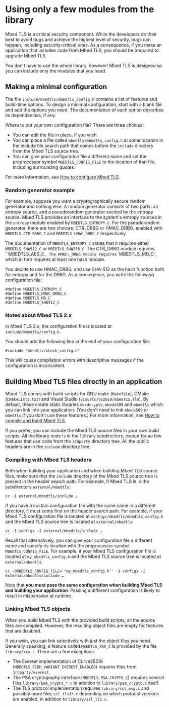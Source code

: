 # Using only a few modules from the library

Mbed TLS is a critical security component. While the developers do their best to avoid bugs and achieve the highest level of security, bugs can happen, including security-critical ones. As a consequence, if you make an application that includes code from Mbed TLS, you should be prepared to upgrade Mbed TLS.

You don't have to use the whole library, however! Mbed TLS is designed so you can include only the modules that you need.

## Making a minimal configuration

The file `include/mbedtls/mbedtls_config.h` contains a list of features and build-time options. To design a minimal configuration, start with a blank file and add the options you need. The documentation of each option describes its dependencies, if any.

Where to put your own configuration file? There are three choices:

* You can edit the file in place, if you wish.
* You can place a file called `mbedtls/mbedtls_config.h` at some location in the include file search path that comes before the `include` directory from the Mbed TLS source tree.
* You can give your configuration file a different name and set the preprocessor symbol `MBEDTLS_CONFIG_FILE` to the location of that file, including surrounding quotes.

For more information, see [How to configure Mbed TLS](../compiling-and-building/how-do-i-configure-mbedtls.md).

### Random generator example

For example, suppose you want a cryptographically secure random generator and nothing else. A random generator consists of two parts: an entropy source, and a pseudorandom generator seeded by the entropy source. Mbed TLS provides an interface to the system's entropy sources in the `entropy` module enabled by `MBEDTLS_ENTROPY_C`. For the pseudorandom generator, there are two choices: CTR\_DRBG or HMAC\_DRBG, enabled with `MBEDTLS_CTR_DRBG_C` and `MBEDTLS_HMAC_DRBG_C` respectively.

The documentation of `MBEDTLS_ENTROPY_C` states that it requires either `MBEDTLS_SHA512_C` or `MBEDTLS_SHA256_C`. The CTR\_DRBG module requires ``MBEDTLS_AES_C`. The HMAC\_DRBG module requires `MBEDTLS_MD_C`, which in turn requires at least one hash module.

You decide to use HMAC\_DRBG, and use SHA-512 as the hash function both for entropy and for the DRBG. As a conseqence, you write the following configuration file:

```
#define MBEDTLS_ENTROPY_C
#define MBEDTLS_HMAC_DRBG_C
#define MBEDTLS_MD_C
#define MBEDTLS_SHA512_C
```

### Notes about Mbed TLS 2.x

In Mbed TLS 2.x, the configuration file is located at `include/mbedtls/config.h`.

You should add the following line at the end of your configuration file:
```
#include "mbedtls/check_config.h"
```
This will cause compilation errors with descriptive messages if the configuration is inconsistent.

## Building Mbed TLS files directly in an application

Mbed TLS comes with build scripts for GNU make (`Makefile`), CMake (`CMakeLists.txt`) and Visual Studio (`visualc/VS2010/mbedTLS.sln`). By default, these create static libraries `mbedcrypto`, `mbedx509` and `mbedtls` which you can link into your application. (You don't need to link `mbedx509` or `mbedtls` if you don't use these features.) For more information, see [How to compile and build Mbed TLS](../compiling-and-building/how-do-i-build-compile-mbedtls.md).

If you prefer, you can include the Mbed TLS source files in your own build scripts. All the library code is in the `library` subdirectory, except for aa few features that use code from the `3rdparty` directory tree. All the public headers are in the `include` directory tree.

### Compiling with Mbed TLS headers

Both when building your application and when building Mbed TLS source files, make sure that the `include` directory of the Mbed TLS source tree is present in the header search path. For example, if Mbed TLS is in the subdirectory `external/mbedtls`:
```
cc -I external/mbedtls/include …
```

If you have a custom configuration file with the same name in a different directory, it must come first on the header search path. For example, if your Mbed TLS configuration file is located at `configs/mbedtls/mbedtls_config.h` and the Mbed TLS source tree is located at `external/mbedtls`:
```
cc -I configs -I external/mbedtls/include …
```

Recall that alternatively, you can give your configuration file a different name and specify its location with the preprocessor symbol `MBEDTLS_CONFIG_FILE`. For example, if your Mbed TLS configuration file is located at `my_mbedtls_config.h` and the Mbed TLS source tree is located at `external/mbedtls`.

```
cc -DMBEDTLS_CONFIG_FILE='"my_mbedtls_config.h"' -I configs -I external/mbedtls/include …
```

Note that **you must pass the same configuration when building Mbed TLS and building your application**. Passing a different configuration is likely to result in misbehavior at runtime.

### Linking Mbed TLS objects

When you build Mbed TLS with the provided build scripts, all the source files are compiled. However, the resulting object files are empty for features that are disabled.

If you wish, you can link selectively with just the object files you need. Generally speaking, a feature called `MBEDTLS_XXX_C` is provided by the file `library/xxx.c`. There are a few exceptions:

* The Everest implementation of Curve25519 (`MBEDTLS_ECDH_VARIANT_EVEREST_ENABLED`) requires files from `3rdparty/everest`.
* The PSA cryptography interface (`MBEDTLS_PSA_CRYPTO_C`) requires several files `library/psa_crypto_*.c` in addition to `library/psa_crypto.c` itself.
* The TLS protocol implementation requires `library/ssl_msg.c` and possibly more files `ssl_tls1*.c` depending on which protocol versions are enabled, in addition to `library/ssl_tls.c`.
